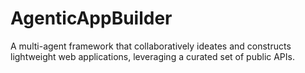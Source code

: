 # AgenticAppBuilder
A multi-agent framework that collaboratively ideates and constructs lightweight web applications, leveraging a curated set of public APIs.
